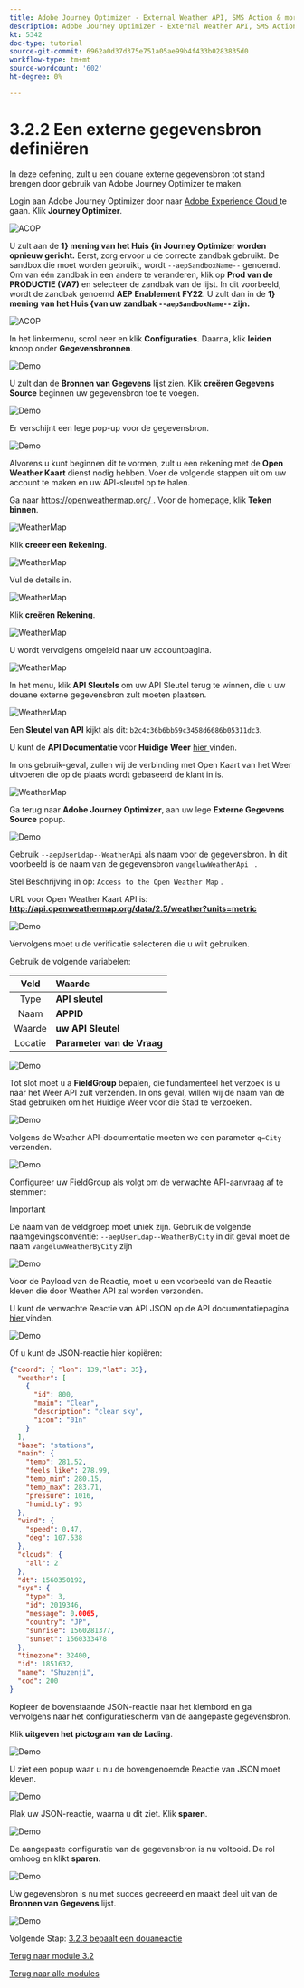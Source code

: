 ```yaml
---
title: Adobe Journey Optimizer - External Weather API, SMS Action & more - Een externe gegevensbron definiëren
description: Adobe Journey Optimizer - External Weather API, SMS Action & more - Een externe gegevensbron definiëren
kt: 5342
doc-type: tutorial
source-git-commit: 6962a0d37d375e751a05ae99b4f433b0283835d0
workflow-type: tm+mt
source-wordcount: '602'
ht-degree: 0%

---
```


# 3.2.2 Een externe gegevensbron definiëren

In deze oefening, zult u een douane externe gegevensbron tot stand brengen door gebruik van Adobe Journey Optimizer te maken.

Login aan Adobe Journey Optimizer door naar [ Adobe Experience Cloud ](https://experience.adobe.com) te gaan. Klik **Journey Optimizer**.

![ ACOP ](./../../../modules/ajo-b2c/module3.2/images/acophome.png)

U zult aan de **1} mening van het Huis {in Journey Optimizer worden opnieuw gericht.** Eerst, zorg ervoor u de correcte zandbak gebruikt. De sandbox die moet worden gebruikt, wordt `--aepSandboxName--` genoemd. Om van één zandbak in een andere te veranderen, klik op **Prod van de PRODUCTIE (VA7)** en selecteer de zandbak van de lijst. In dit voorbeeld, wordt de zandbak genoemd **AEP Enablement FY22**. U zult dan in de **1} mening van het Huis {van uw zandbak `--aepSandboxName--` zijn.**

![ ACOP ](./../../../modules/ajo-b2c/module3.2/images/acoptriglp.png)

In het linkermenu, scrol neer en klik **Configuraties**. Daarna, klik **leiden** knoop onder **Gegevensbronnen**.

![ Demo ](./images/menudatasources.png)

U zult dan de **Bronnen van Gegevens** lijst zien.
Klik **creëren Gegevens Source** beginnen uw gegevensbron toe te voegen.

![ Demo ](./images/dshome.png)

Er verschijnt een lege pop-up voor de gegevensbron.

![ Demo ](./images/emptyds.png)

Alvorens u kunt beginnen dit te vormen, zult u een rekening met de **Open Weather Kaart** dienst nodig hebben. Voer de volgende stappen uit om uw account te maken en uw API-sleutel op te halen.

Ga naar [ https://openweathermap.org/ ](https://openweathermap.org/). Voor de homepage, klik **Teken binnen**.

![ WeatherMap ](./images/owm.png)

Klik **creeer een Rekening**.

![ WeatherMap ](./images/owm1.png)

Vul de details in.

![ WeatherMap ](./images/owm2.png)

Klik **creëren Rekening**.

![ WeatherMap ](./images/owm3.png)

U wordt vervolgens omgeleid naar uw accountpagina.

![ WeatherMap ](./images/owm4.png)

In het menu, klik **API Sleutels** om uw API Sleutel terug te winnen, die u uw douane externe gegevensbron zult moeten plaatsen.

![ WeatherMap ](./images/owm5.png)

Een **Sleutel van API** kijkt als dit: `b2c4c36b6bb59c3458d6686b05311dc3`.

U kunt de **API Documentatie** voor **Huidige Weer** [ hier ](https://openweathermap.org/current) vinden.

In ons gebruik-geval, zullen wij de verbinding met Open Kaart van het Weer uitvoeren die op de plaats wordt gebaseerd de klant in is.

![ WeatherMap ](./images/owm6.png)

Ga terug naar **Adobe Journey Optimizer**, aan uw lege **Externe Gegevens Source** popup.

![ Demo ](./images/emptyds.png)

Gebruik `--aepUserLdap--WeatherApi` als naam voor de gegevensbron. In dit voorbeeld is de naam van de gegevensbron `vangeluwWeatherApi ` .

Stel Beschrijving in op: `Access to the Open Weather Map` .

URL voor Open Weather Kaart API is: **http://api.openweathermap.org/data/2.5/weather?units=metric**

![ Demo ](./images/dsname.png)

Vervolgens moet u de verificatie selecteren die u wilt gebruiken.

Gebruik de volgende variabelen:

| Veld | Waarde |
|:-----------------------:| :-----------------------|
| Type | **API sleutel** |
| Naam | **APPID** |
| Waarde | **uw API Sleutel** |
| Locatie | **Parameter van de Vraag** |

![ Demo ](./images/dsauth.png)

Tot slot moet u a **FieldGroup** bepalen, die fundamenteel het verzoek is u naar het Weer API zult verzenden. In ons geval, willen wij de naam van de Stad gebruiken om het Huidige Weer voor die Stad te verzoeken.

![ Demo ](./images/fg.png)

Volgens de Weather API-documentatie moeten we een parameter `q=City` verzenden.

![ Demo ](./images/owmapi.png)

Configureer uw FieldGroup als volgt om de verwachte API-aanvraag af te stemmen:

>[!IMPORTANT]
>
>De naam van de veldgroep moet uniek zijn. Gebruik de volgende naamgevingsconventie: `--aepUserLdap--WeatherByCity` in dit geval moet de naam `vangeluwWeatherByCity` zijn

![ Demo ](./images/fg1.png)

Voor de Payload van de Reactie, moet u een voorbeeld van de Reactie kleven die door Weather API zal worden verzonden.

U kunt de verwachte Reactie van API JSON op de API documentatiepagina [ hier ](https://openweathermap.org/current) vinden.

![ Demo ](./images/owmapi1.png)

Of u kunt de JSON-reactie hier kopiëren:

```json
{"coord": { "lon": 139,"lat": 35},
  "weather": [
    {
      "id": 800,
      "main": "Clear",
      "description": "clear sky",
      "icon": "01n"
    }
  ],
  "base": "stations",
  "main": {
    "temp": 281.52,
    "feels_like": 278.99,
    "temp_min": 280.15,
    "temp_max": 283.71,
    "pressure": 1016,
    "humidity": 93
  },
  "wind": {
    "speed": 0.47,
    "deg": 107.538
  },
  "clouds": {
    "all": 2
  },
  "dt": 1560350192,
  "sys": {
    "type": 3,
    "id": 2019346,
    "message": 0.0065,
    "country": "JP",
    "sunrise": 1560281377,
    "sunset": 1560333478
  },
  "timezone": 32400,
  "id": 1851632,
  "name": "Shuzenji",
  "cod": 200
}
```

Kopieer de bovenstaande JSON-reactie naar het klembord en ga vervolgens naar het configuratiescherm van de aangepaste gegevensbron.

Klik **uitgeven het pictogram van de Lading**.

![ Demo ](./images/owmapi2.png)

U ziet een popup waar u nu de bovengenoemde Reactie van JSON moet kleven.

![ Demo ](./images/owmapi3.png)

Plak uw JSON-reactie, waarna u dit ziet. Klik **sparen**.

![ Demo ](./images/owmapi4.png)

De aangepaste configuratie van de gegevensbron is nu voltooid. De rol omhoog en klikt **sparen**.

![ Demo ](./images/dssave.png)

Uw gegevensbron is nu met succes gecreeerd en maakt deel uit van de **Bronnen van Gegevens** lijst.

![ Demo ](./images/dslist.png)

Volgende Stap: [ 3.2.3 bepaalt een douaneactie ](./ex3.md)

[Terug naar module 3.2](journey-orchestration-external-weather-api-sms.md)

[Terug naar alle modules](../../../overview.md)
